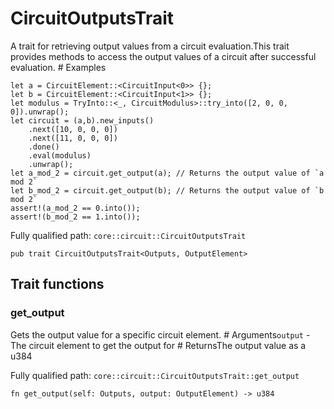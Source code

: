 # CircuitOutputsTrait

A trait for retrieving output values from a circuit evaluation.This trait provides methods to access the output values of a circuit after successful evaluation.  # Examples
```cairo
let a = CircuitElement::<CircuitInput<0>> {};
let b = CircuitElement::<CircuitInput<1>> {};
let modulus = TryInto::<_, CircuitModulus>::try_into([2, 0, 0, 0]).unwrap();
let circuit = (a,b).new_inputs()
    .next([10, 0, 0, 0])
    .next([11, 0, 0, 0])
    .done()
    .eval(modulus)
    .unwrap();
let a_mod_2 = circuit.get_output(a); // Returns the output value of `a mod 2`
let b_mod_2 = circuit.get_output(b); // Returns the output value of `b mod 2`
assert!(a_mod_2 == 0.into());
assert!(b_mod_2 == 1.into());
```

Fully qualified path: `core::circuit::CircuitOutputsTrait`

<pre><code class="language-rust">pub trait CircuitOutputsTrait&lt;Outputs, OutputElement&gt;</code></pre>

## Trait functions

### get_output

Gets the output value for a specific circuit element.  # Arguments`output` - The circuit element to get the output for  # ReturnsThe output value as a u384

Fully qualified path: `core::circuit::CircuitOutputsTrait::get_output`

<pre><code class="language-rust">fn get_output(self: Outputs, output: OutputElement) -&gt; u384</code></pre>


